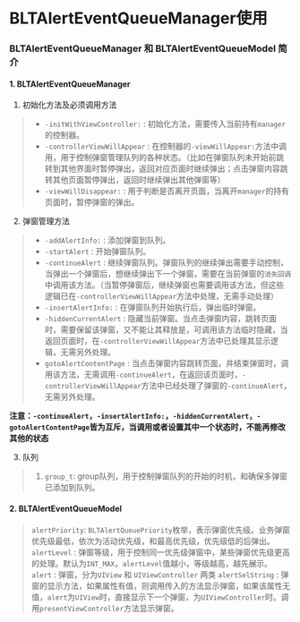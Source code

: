# BLTAlertEventQueueManager使用

### BLTAlertEventQueueManager 和 BLTAlertEventQueueModel 简介
#### 1. BLTAlertEventQueueManager
1. 初始化方法及必须调用方法
> * `-initWithViewController:` : 初始化方法，需要传入当前持有`manager`的控制器。
> * `-controllerViewWillAppear` : 在控制器的`-viewWillAppear:`方法中调用，用于控制弹窗管理队列的各种状态。（比如在弹窗队列未开始前跳转到其他界面时暂停弹出，返回对应页面时继续弹出；点击弹窗内容跳转其他页面暂停弹出，返回时继续弹出其他弹窗等）
> * `-viewWillDisappear:` : 用于判断是否离开页面，当离开`manager`的持有页面时，暂停弹窗的弹出。

2. 弹窗管理方法
> * `-addAlertInfo:` : 添加弹窗到队列。
> * `-startAlert` : 开始弹窗队列。
> * `-continueAlert` : 继续弹窗队列。弹窗队列的继续弹出需要手动控制，当弹出一个弹窗后，想继续弹出下一个弹窗，需要在当前弹窗的`消失回调`中调用该方法。（当暂停弹窗后，继续弹窗也需要调用该方法，但这些逻辑已在`-controllerViewWillAppear`方法中处理，无需手动处理）
> * `-insertAlertInfo:` : 在弹窗队列开始执行后，弹出临时弹窗。
> * `-hiddenCurrentAlert` : 隐藏当前弹窗。当点击弹窗内容，跳转页面时，需要保留该弹窗，又不能让其释放是，可调用该方法临时隐藏，当返回页面时，在`-controllerViewWillAppear`方法中已处理其显示逻辑，无需另外处理。
> * `gotoAlertContentPage` : 当点击弹窗内容跳转页面，并结束弹窗时，调用该方法，无需调用`-continueAlert`，在返回该页面时，`-controllerViewWillAppear`方法中已经处理了弹窗的`-continueAlert`，无需另外处理。

**注意：`-continueAlert`，`-insertAlertInfo:`，`-hiddenCurrentAlert`，`-gotoAlertContentPage`皆为互斥，当调用或者设置其中一个状态时，不能再修改其他的状态**

3. 队列
> 1. `group_t`: group队列，用于控制弹窗队列的开始的时机，和确保多弹窗已添加到队列。

#### 2. BLTAlertEventQueueModel
> `alertPriority`: `BLTAlertQueuePriority`枚举，表示弹窗优先级。业务弹窗优先级最低，依次为活动优先级，和最高优先级，优先级低的后弹出。
> `alertLevel` : 弹窗等级，用于控制同一优先级弹窗中，某些弹窗优先级更高的处理。默认为`INT_MAX`，`alertLevel`值越小，等级越高，越先展示。
> `alert` : 弹窗，分为`UIView` 和 `UIViewController` 两类
> `alertSelString` : 弹窗的显示方法，如果属性有值，则调用传入的方法显示弹窗，如果该属性无值，`alert`为`UIView`时，直接显示下一个弹窗，为`UIViewController`时。调用`presentViewController`方法显示弹窗。
